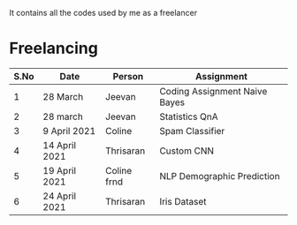 It contains all the codes used by me as a freelancer

# Freelancing

|S.No| Date | Person | Assignment |
| --- | --- | --- | --- |
|1| 28 March | Jeevan | Coding Assignment Naive Bayes | 
|2| 28 march | Jeevan | Statistics QnA |
|3| 9 April 2021 | Coline | Spam Classifier | 
|4| 14 April 2021 | Thrisaran | Custom CNN |
|5| 19 April 2021| Coline frnd | NLP Demographic Prediction |
|6| 24 April 2021 | Thrisaran | Iris Dataset |
